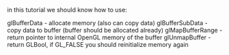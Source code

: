 in this tutorial we should know how to use:

glBufferData - allocate memory (also can copy data)
glBufferSubData - copy data to buffer (buffer should be allocated already)
glMapBufferRange - return pointer to internal OpenGL memory of the buffer
glUnmapBuffer - return GLBool, if GL_FALSE you should reinitialize memory again